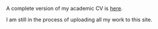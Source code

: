 A complete version of my academic CV is [here]("docs/S_Marilina_2021_resume.pdf").


I am still in the process of uploading all my work to this site.
